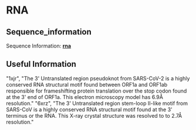 # RNA
## Sequence_information
Sequence Information: [**rna**](https://github.com/thorn-lab/coronavirus_structural_task_force/blob/master/pdb/rna/sequence_information.txt)
## Useful Information
"1xjr", "The 3' Untranslated region pseudoknot from SARS-CoV-2 is a highly conserved RNA structural motif found between ORF1a and ORF1ab responsible for frameshifting protein translation over the stop codon found at the 3' end of ORF1a. This electron microscopy model has 6.9Å resolution."
"6xrz", "The 3' Untranslated region stem-loop II-like motif from SARS-CoV is a highly conserved  RNA structural motif found at the 3' terminus or the RNA. This X-ray crystal structure was resolved to to 2.7Å resolution."




